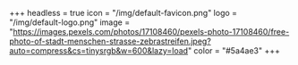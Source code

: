 +++
headless = true
icon = "/img/default-favicon.png"
logo = "/img/default-logo.png"
image = "https://images.pexels.com/photos/17108460/pexels-photo-17108460/free-photo-of-stadt-menschen-strasse-zebrastreifen.jpeg?auto=compress&cs=tinysrgb&w=600&lazy=load"
color = "#5a4ae3"
+++
